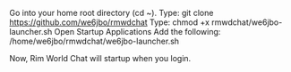 Go into your home root directory (cd ~).
Type: git clone https://github.com/we6jbo/rmwdchat
Type: chmod +x rmwdchat/we6jbo-launcher.sh
Open Startup Applications
Add the following: /home/we6jbo/rmwdchat/we6jbo-launcher.sh

Now, Rim World Chat will startup when you login.
